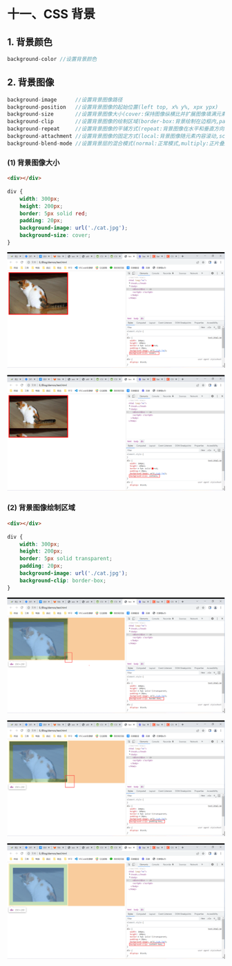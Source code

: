 # 十一、CSS 背景

## 1. 背景颜色

```js
background-color //设置背景颜色
```

## 2. 背景图像

```js
background-image      //设置背景图像路径
background-position   //设置背景图像的起始位置(left top, x% y%, xpx ypx)
background-size       //设置背景图像大小(cover:保持图像纵横比并扩展图像填满元素,contain:保持图像纵横比缩小图像来适应元素,xpx ypx,x% y%)
background-clip       //设置背景图像的绘制区域(border-box:背景绘制在边框内,padding-box:背景绘制在内边距内,content-box:背景绘制在内容方框内))
background-repeat     //设置背景图像的平铺方式(repeat:背景图像在水平和垂直方向均重复,repeat-x:背景图像在水平方式重复,repeat-y:背景图像在垂直方向重复,no-repeat:背景图像不重复)
background-attachment //设置背景图像的固定方式(local:背景图像随元素内容滚动,scroll:背景图像随页面滚动,fixed:背景图像固定)
background-blend-mode //设置背景层的混合模式(normal:正常模式,multiply:正片叠底模式,screen:滤色模式,overlay:叠加模式,darken:变暗模式,lighten:变亮模式,color-dodge:颜色减淡模式,saturation:饱和度模式,color:颜色模式,luminosity:亮度模式)
```

### (1) 背景图像大小

```html
<div></div>
```

```css
div {
    width: 300px;
    height: 200px;
    border: 5px solid red;
    padding: 20px;
    background-image: url('./cat.jpg');
    background-size: cover;
}
```

![cover](https://github.com/yuyuyuzhang/Blog/blob/master/images/CSS/CSS/cover.png)

![contain](https://github.com/yuyuyuzhang/Blog/blob/master/images/CSS/CSS/contain.png)

### (2) 背景图像绘制区域

```html
<div></div>
```

```css
div {
    width: 300px;
    height: 200px;
    border: 5px solid transparent;
    padding: 20px;
    background-image: url('./cat.jpg');
    background-clip: border-box;
}
```

![border](https://github.com/yuyuyuzhang/Blog/blob/master/images/CSS/CSS/border.png)

![padding](https://github.com/yuyuyuzhang/Blog/blob/master/images/CSS/CSS/padding.png)

![content](https://github.com/yuyuyuzhang/Blog/blob/master/images/CSS/CSS/content.png)
